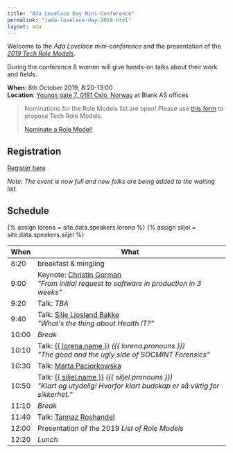 ```yaml
---
title: "Ada Lovelace Day Mini-Conference"
permalink: "/ada-lovelace-day-2019.html"
layout: ada
---
```


Welcome to the _Ada Lovelace mini-conference_ and the presentation of the [_2019 Tech Role Models_](https://www.digi.no/artikler/patricia-aas-arrangerer-pris-for-kvinner-som-faktisk-jobber-i-it/471216).

During the conference 8 women will give hands-on talks about their work and fields.

**When**: 8th October 2019, 8:20-13:00  
**Location**: [Youngs gate 7, 0181 Oslo, Norway](https://goo.gl/maps/E5re8jL5EGzmPW5R7) at Blank AS offices

> Nominations for the Role Models list are open!
> Please use [this form](https://forms.gle/jCMJEj5HcTzs5p8JA) to propose Tech Role Models.
>
> <a href="https://forms.gle/jCMJEj5HcTzs5p8JA" target="_blank" class="btn btn-dark">Nominate a Role Model!</a>

## Registration

<a href="https://www.meetup.com/Tech-Women-Norway/events/264108718/" class="btn btn-dark">Register here</a>

_Note: The event is now full and new folks are being added to the waiting list._

## Schedule

{% assign lorena = site.data.speakers.lorena %}
{% assign siljel = site.data.speakers.siljel %}

| When  | What                                                                                                                                                            |
| ----- | --------------------------------------------------------------------------------------------------------------------------------------------------------------- |
| 8:20  | breakfast &amp; mingling                                                                                                                                        |
| 9:00  | Keynote: [Christin Gorman][1]<br>_"From initial request to software in production in 3 weeks"_                                                                  |
| 9:20  | Talk: _TBA_                                                                                                                                                     |
| 9:40  | Talk: [Silje Ljosland Bakke][3]<br>_"What's the thing about Health IT?"_                                                                                        |
| 10:00 | _Break_                                                                                                                                                         |
| 10:10 | Talk: [{{ lorena.name }}][lorena] <em class="pronouns">({{ lorena.pronouns }})</em><br>_"The good and the ugly side of SOCMINT Forensics"_                      |
| 10:30 | Talk: [Marta Paciorkowska][5]                                                                                                                                   |
| 10:50 | Talk: [{{ siljel.name }}][siljel] <em class="pronouns">({{ siljel.pronouns }})</em><br>_"Klart og utydelig! Hvorfor klart budskap er så viktig for sikkerhet."_ |
| 11:10 | _Break_                                                                                                                                                         |
| 11:40 | Talk: [Tannaz Roshandel][8]                                                                                                                                     |
| 12:00 | Presentation of the 2019 _List of Role Models_                                                                                                                  |
| 12:20 | _Lunch_                                                                                                                                                         |

[1]: https://twitter.com/ChristinGorman
[3]: https://twitter.com/siljelb
[lorena]: {{site.baseurl}}/speakers/lorena-carthy
[siljel]: {{site.baseurl}}/speakers/silje-lærk
[5]: https://twitter.com/a_meba
[8]: https://twitter.com/tannaznvr
